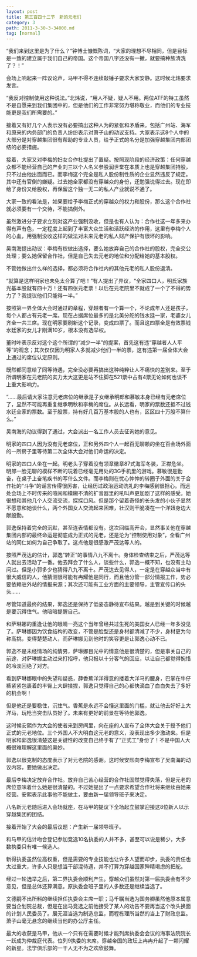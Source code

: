 ```yaml
---
layout: post
title: 第三百四十二节　新的元老们
category: 3
path: 2011-3-30-3-34000.md
tag: [normal]
---
```


“我们来到这里是为了什么？”钟博士慷慨陈词，“大家的理想不尽相同，但是目标是一致的建立属于我们自己的帝国。这个帝国八字还没有一撇，就要搞种族清洗了？！”

会场上响起来一阵议论声，马甲不得不连续敲锤子要求大家安静。这时候北炜要求发言。

“我反对控制使用这种说法。”北炜说，“用人不疑，疑人不用。两位ATF的特工虽然不是自愿来到我们集团中的，但是他们的工作非常努力堪称敬业，而他们的专业技能更是我们所需要的。”

接着又有好几个人表示没有必要搞出这种人为的紧张和矛盾来。包括广州站、海军和原来的内务部门的负责人纷纷表示对萧子山的动议支持。大家表示这8个人中的大部分是对穿越集团很有帮助的专业人员，给予正式的名分是加强穿越集团内部团结的必要措施。

接着，大家又对李梅的妇女合作社提出了置疑。按照现阶段的经济政策：任何穿越众都不能经营自己的产业刘三以个人名义参股润世堂在本质上也是穿越集团持股，只不过由他出面而已。而李梅这个完全是私人股份制性质的企业显然违反了规定。其中还有官倒的嫌疑。过去她全家都没有穿越众的身份，还勉强说得过去。现在即给了身份又给股权，再保留这个独一无二的私人产业就说不通了。

大家一致的看法是，如果要给予李梅正式的穿越众的权力和股份，那么这个合作社就必须要有一个交待，不能搞例外。

虽然激进分子要求立刻对这产业强制没收，但是也有人认为：合作社这一年多来办得有声有色，一定程度上起到了丰富大众生活和活跃经济的作用，这里有李梅个人的心血，用强制没收这样的做法对未来元老的私人财产保护有很坏的影响。

吴南海提出动议：李梅有权做出选择，要么她放弃自己的合作社的股权，完全交公处理；要么她保留合作社，但是自己失去元老的地位和分配给她的基本股权。

不管她做出什么样的选择，都必须将合作社内的其他元老的私人股份退清。

“就算是这样明家也未免太合算了吧！”有人提出了异议，“全家四口人，明氏家族光基本股就有四十万！还有四张元老票！以后在元老院里不就成了一个了不得的势力了？我提议他们只能得一半。”

按照第一界全体大会时通过的章程，穿越者有一个算一个，不论成年人还是孩子，每个人都占有元老一席。现在占据席位最多的是北美分舵的钱水廷一家，老婆女儿齐全一共三席。现在明家要刷新这个记录，变成四票了。而且这四票全是有效票钱水廷家的女儿才刚满10岁，根本没有选举权。

董时叶表示反对这个这个所谓的“减少一半”的提案，首先这有违“穿越者人人平等”的观念；其次仅仅因为明家人多就减少他们一半的票，这有违第一届全体大会上通过的席位认定原则。

既然都同意给了同等待遇，完全没必要再搞出这种纯粹让人不痛快的差别来。至于所谓明家在元老院的实力太大这更是站不住脚在521票中占有4票无论如何也谈不上重大影响力。

“……最后请大家注意元老席位的继承是子女继承明郎和慕敏本身已经有元老席位了，显然不可能再重复继承明秋和李梅的席位。从长远看，明家的票数还抵不过钱水廷全家的票数。至于股票，持有好几百万基本股的人也有，区区四十万股不算什么。”

吴南海的动议得到了通过，大会派出一名工作人员去征询她的意见。

明家的四口人因为没有元老席位，正和另外四个人一起百无聊赖的坐在百会场外面的一所房子里等待第二次全体大会对他们命运的决定。

明家的四口人坐在一起。明老头子穿着没有领章徽章87式海军冬装，正襟危坐。明郎一脸无聊的模样不断的玩着已经毫无用处的3G手机里的游戏。慕敏很是勤奋，在桌子上奋笔疾书的写什么文件。而李梅则在忧心忡忡的转圈子外面的关于合作社的“斗争”的谣言传得很厉害，让经历过政治运动洗礼的李梅感到很担心。而远处会场上不时传来的喧闹和模糊不清的扩音器里的吼叫声更加剧了这样的感受。她很想和其他几个人交流交流，探探口风。但是那个留着奇怪的长头发的小伙子显然不愿意和她谈什么，两个外国女人交流起来困难，壮汉则干脆凑在一个洋妞身边大献殷勤。

郭逸保持着完全的沉默，甚至连表情都没有。这次回临高开会，显然事关他在穿越集团内部的最终命运是彻底成为正式的元老，还是沦为“控制使用对象”，全看广州站的同仁如何为自己争取了。这点他是很感激严茂达等人的。

按照严茂达的估计，郭逸“转正”的事情八九不离十。身体检查结束之后，严茂达等人就出去活动了一番。他去拜会了什么人，谈些什么，郭逸一概不知，也没有主动问过。但是小郭多少也猜得八九不离十。严茂达去见得人，一定是在穿越众当中有很大威信的人，他猜测很可能有冉耀他是同行，而且他分管一部分情报工作，势必要依赖驻外站的情报来源；其次还可能有工业方面的主要领导，主管宣传口的头头……

尽管知道最终的结果，郭逸还是保持了低姿态静待宣布结果。越是到关键的时候越是要沉得住气。他暗暗提醒自己。

和萨琳娜的重逢让他的眼睛一亮这个当年曾经共过生死的美国女人已经一年多没见了。萨琳娜因为饮食结构的改变，不管是脸型还是身材都清减了不少，身材更为匀称高挑，变得楚楚动人，而萨琳娜见到他时的笑容更是让郭逸心动不已。

郭逸不是未经情场的纯情男，萨琳娜目光中的情意他是很清楚的，但是事关自己的前途，对萨琳娜主动过来打招呼，他只报以十分客气的回应，以让自己都觉得惋惜的冷淡回绝了对方。

看到萨琳娜眼中的失望和疑惑，薛香蕉洋洋得意的搂着大洋马的腰身，巴掌在牛仔裤紧紧包裹着的丰臀上大肆揉捏，郭逸只觉得自己的心都快滴血了白白失去了多好的机会啊！

但是他还是要稳住，沉住气。香蕉是永远不会懂这里面的门槛，就让他去好好上大洋马，玩枪当突击队员好了。未来有更好的前景在等待他郭逸。

这时候安熙作为大会的使者来到房间里，向在座的人宣布了全体大会关于授予他们正式的元老地位。三个外国人不大明白这元老的意义，没表现出多少激动来。但是明家和郭逸很清楚这是关键性的改变自己终于有了“正式工”身份了！不是中国人大概很难理解这里面的奥妙。

郭逸以很克制的态度表示了对元老院的感谢。这时候安熙向李梅宣布了吴南海的动议内容，要她做出决定。

最后李梅决定放弃合作社。放弃自己苦心经营的合作社固然觉得失落，但是元老的席位意味着什么她是很清楚的。不过她提出了一点要求希望合作社将来继续由她来经营。安熙表示此事他不能做主，要由新一届领导班子来决定。

八名新元老随后进入会场就座，在马甲的提议下全场起立鼓掌迎接这8位新人以示穿越集团的团结。

接着开始了大会的最后议题：产生新一届领导班子。

和马甲的估计吻合登记参加竞选10名执委的人并不多，甚至可以说是稀少，大多数执委只有唯一候选人。

新得执委虽然位高权重，但是需要的专业技能也让许多人望而却步，执委的责任也太过重大，许多人只是想当干部混待遇，并不打算为穿越国家殚精竭虑的把舵。

经过一轮选举之后，第二界执委会顺利产生。穿越众们虽然对第一届执委会有不少意见，但是总体还算满意。原执委会班子里的人多数还是继续当选了。

文德嗣不出所料的继续担任执委会主席一职；马千瞩当选为国务卿虽然他原本属意要当企划院总裁，但是在出马竞选之前他接受了某人的劝告不要再当这个改头换面的计划人民委员了。展无涯当选为制造总监，而程栋理所当然的当上了财政总监。萧子山毫无悬念的继续当他的办公厅主任。

最大的收获是马甲，他从一个只有在需要时候才能列席执委会会议的海事法院院长一跃成为仲裁庭代表。位列9执委的末席。穿越帝国的政坛上冉冉升起了一颗闪耀的新星。法学俱乐部的一干人无不为之欢欣鼓舞。